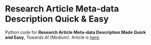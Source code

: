 # Research Article Meta-data Description Quick & Easy

Python code for **Research Article Meta-data Description Made Quick and Easy**, *Towards AI (Medium)*.
Article is [here](https://medium.com/towards-artificial-intelligence/research-article-meta-data-description-made-quick-and-easy-57754e54b550).
